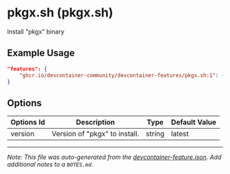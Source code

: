 
# pkgx.sh (pkgx.sh)

Install "pkgx" binary

## Example Usage

```json
"features": {
    "ghcr.io/devcontainer-community/devcontainer-features/pkgx.sh:1": {}
}
```

## Options

| Options Id | Description | Type | Default Value |
|-----|-----|-----|-----|
| version | Version of "pkgx" to install. | string | latest |



---

_Note: This file was auto-generated from the [devcontainer-feature.json](https://github.com/devcontainer-community/devcontainer-features/blob/main/src/pkgx.sh/devcontainer-feature.json).  Add additional notes to a `NOTES.md`._
